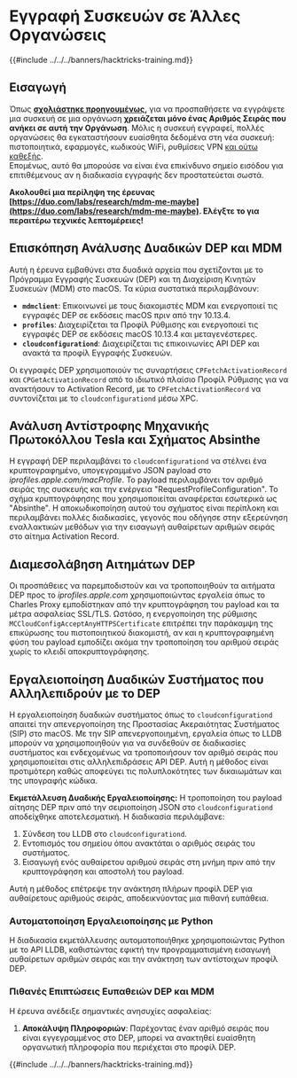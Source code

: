 # Εγγραφή Συσκευών σε Άλλες Οργανώσεις

{{#include ../../../banners/hacktricks-training.md}}

## Εισαγωγή

Όπως [**σχολιάστηκε προηγουμένως**](./#what-is-mdm-mobile-device-management)**,** για να προσπαθήσετε να εγγράψετε μια συσκευή σε μια οργάνωση **χρειάζεται μόνο ένας Αριθμός Σειράς που ανήκει σε αυτή την Οργάνωση**. Μόλις η συσκευή εγγραφεί, πολλές οργανώσεις θα εγκαταστήσουν ευαίσθητα δεδομένα στη νέα συσκευή: πιστοποιητικά, εφαρμογές, κωδικούς WiFi, ρυθμίσεις VPN [και ούτω καθεξής](https://developer.apple.com/enterprise/documentation/Configuration-Profile-Reference.pdf).\
Επομένως, αυτό θα μπορούσε να είναι ένα επικίνδυνο σημείο εισόδου για επιτιθέμενους αν η διαδικασία εγγραφής δεν προστατεύεται σωστά.

**Ακολουθεί μια περίληψη της έρευνας [https://duo.com/labs/research/mdm-me-maybe](https://duo.com/labs/research/mdm-me-maybe). Ελέγξτε το για περαιτέρω τεχνικές λεπτομέρειες!**

## Επισκόπηση Ανάλυσης Δυαδικών DEP και MDM

Αυτή η έρευνα εμβαθύνει στα δυαδικά αρχεία που σχετίζονται με το Πρόγραμμα Εγγραφής Συσκευών (DEP) και τη Διαχείριση Κινητών Συσκευών (MDM) στο macOS. Τα κύρια συστατικά περιλαμβάνουν:

- **`mdmclient`**: Επικοινωνεί με τους διακομιστές MDM και ενεργοποιεί τις εγγραφές DEP σε εκδόσεις macOS πριν από την 10.13.4.
- **`profiles`**: Διαχειρίζεται τα Προφίλ Ρύθμισης και ενεργοποιεί τις εγγραφές DEP σε εκδόσεις macOS 10.13.4 και μεταγενέστερες.
- **`cloudconfigurationd`**: Διαχειρίζεται τις επικοινωνίες API DEP και ανακτά τα προφίλ Εγγραφής Συσκευών.

Οι εγγραφές DEP χρησιμοποιούν τις συναρτήσεις `CPFetchActivationRecord` και `CPGetActivationRecord` από το ιδιωτικό πλαίσιο Προφίλ Ρύθμισης για να ανακτήσουν το Activation Record, με το `CPFetchActivationRecord` να συντονίζεται με το `cloudconfigurationd` μέσω XPC.

## Ανάλυση Αντίστροφης Μηχανικής Πρωτοκόλλου Tesla και Σχήματος Absinthe

Η εγγραφή DEP περιλαμβάνει το `cloudconfigurationd` να στέλνει ένα κρυπτογραφημένο, υπογεγραμμένο JSON payload στο _iprofiles.apple.com/macProfile_. Το payload περιλαμβάνει τον αριθμό σειράς της συσκευής και την ενέργεια "RequestProfileConfiguration". Το σχήμα κρυπτογράφησης που χρησιμοποιείται αναφέρεται εσωτερικά ως "Absinthe". Η αποκωδικοποίηση αυτού του σχήματος είναι περίπλοκη και περιλαμβάνει πολλές διαδικασίες, γεγονός που οδήγησε στην εξερεύνηση εναλλακτικών μεθόδων για την εισαγωγή αυθαίρετων αριθμών σειράς στο αίτημα Activation Record.

## Διαμεσολάβηση Αιτημάτων DEP

Οι προσπάθειες να παρεμποδιστούν και να τροποποιηθούν τα αιτήματα DEP προς το _iprofiles.apple.com_ χρησιμοποιώντας εργαλεία όπως το Charles Proxy εμποδίστηκαν από την κρυπτογράφηση του payload και τα μέτρα ασφαλείας SSL/TLS. Ωστόσο, η ενεργοποίηση της ρύθμισης `MCCloudConfigAcceptAnyHTTPSCertificate` επιτρέπει την παράκαμψη της επικύρωσης του πιστοποιητικού διακομιστή, αν και η κρυπτογραφημένη φύση του payload εμποδίζει ακόμα την τροποποίηση του αριθμού σειράς χωρίς το κλειδί αποκρυπτογράφησης.

## Εργαλειοποίηση Δυαδικών Συστήματος που Αλληλεπιδρούν με το DEP

Η εργαλειοποίηση δυαδικών συστήματος όπως το `cloudconfigurationd` απαιτεί την απενεργοποίηση της Προστασίας Ακεραιότητας Συστήματος (SIP) στο macOS. Με την SIP απενεργοποιημένη, εργαλεία όπως το LLDB μπορούν να χρησιμοποιηθούν για να συνδεθούν σε διαδικασίες συστήματος και ενδεχομένως να τροποποιήσουν τον αριθμό σειράς που χρησιμοποιείται στις αλληλεπιδράσεις API DEP. Αυτή η μέθοδος είναι προτιμότερη καθώς αποφεύγει τις πολυπλοκότητες των δικαιωμάτων και της υπογραφής κώδικα.

**Εκμετάλλευση Δυαδικής Εργαλειοποίησης:**
Η τροποποίηση του payload αίτησης DEP πριν από την σειριοποίηση JSON στο `cloudconfigurationd` αποδείχθηκε αποτελεσματική. Η διαδικασία περιλάμβανε:

1. Σύνδεση του LLDB στο `cloudconfigurationd`.
2. Εντοπισμός του σημείου όπου ανακτάται ο αριθμός σειράς του συστήματος.
3. Εισαγωγή ενός αυθαίρετου αριθμού σειράς στη μνήμη πριν από την κρυπτογράφηση και αποστολή του payload.

Αυτή η μέθοδος επέτρεψε την ανάκτηση πλήρων προφίλ DEP για αυθαίρετους αριθμούς σειράς, αποδεικνύοντας μια πιθανή ευπάθεια.

### Αυτοματοποίηση Εργαλειοποίησης με Python

Η διαδικασία εκμετάλλευσης αυτοματοποιήθηκε χρησιμοποιώντας Python με το API LLDB, καθιστώντας εφικτή την προγραμματισμένη εισαγωγή αυθαίρετων αριθμών σειράς και την ανάκτηση των αντίστοιχων προφίλ DEP.

### Πιθανές Επιπτώσεις Ευπαθειών DEP και MDM

Η έρευνα ανέδειξε σημαντικές ανησυχίες ασφαλείας:

1. **Αποκάλυψη Πληροφοριών**: Παρέχοντας έναν αριθμό σειράς που είναι εγγεγραμμένος στο DEP, μπορεί να ανακτηθεί ευαίσθητη οργανωτική πληροφορία που περιέχεται στο προφίλ DEP.

{{#include ../../../banners/hacktricks-training.md}}
